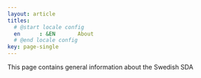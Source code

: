 ```yaml
---
layout: article
titles:
  # @start locale config
  en      : &EN       About
  # @end locale config
key: page-single
---
```


This page contains general information about the Swedish SDA